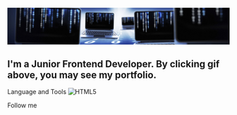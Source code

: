 [![Header](https://github.com/jasurrahmon1994/jasurrahmon1994/blob/main/assets/bg-main.jpg)](https://inspiring-engelbart-3a4611.netlify.app/)

## I'm a Junior Frontend Developer. By clicking gif above, you may see my portfolio.


Language and Tools
![HTML5](https://img.shields.io/badge/-<HTML5>-<#e34c26>)

Follow me


